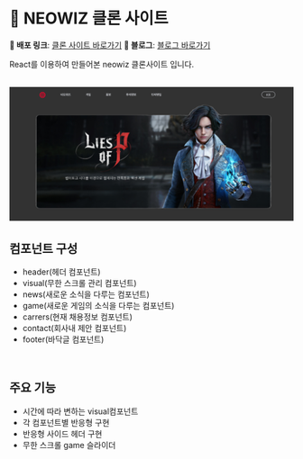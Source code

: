 # 🐣 NEOWIZ 클론 사이트

**🚀 배포 링크**: [클론 사이트 바로가기](https://lustrous-syrniki-282361.netlify.app/)
**🚀 블로그**: [블로그 바로가기](https://blog.naver.com/auroratime020715/223843545261)

React를 이용하여 만들어본 neowiz 클론사이트 입니다.

<br>
  <img src="./neo.png"/> 
<br>

## 컴포넌트 구성

- header(헤더 컴포넌트)
- visual(무한 스크롤 관리 컴포넌트)
- news(새로운 소식을 다루는 컴포넌트)
- game(새로운 게임의 소식을 다루는 컴포넌트)
- carrers(현재 채용정보 컴포넌트)
- contact(회사내 제안 컴포넌트)
- footer(바닥글 컴포넌트)

<br>

## 주요 기능

- 시간에 따라 변하는 visual컴포넌트
- 각 컴포넌트별 반응형 구현
- 반응형 사이드 헤더 구현
- 무한 스크롤 game 슬라이더

<br>
